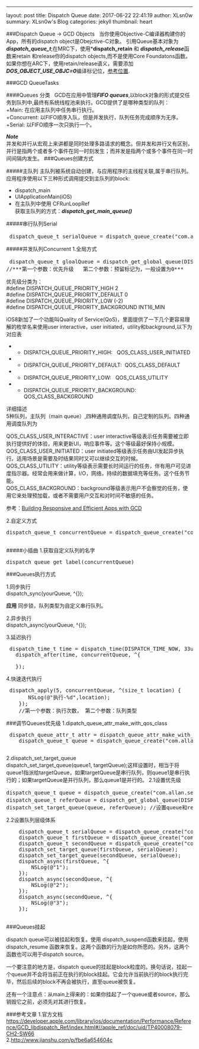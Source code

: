 ---
layout:     post
title:      Dispatch Queue
date:       2017-06-22 22:41:19
author:     XLsn0w
summary:    XLsn0w's Blog
categories: jekyll
thumbnail:  heart

###Dispatch Queue -> GCD Objects
&nbsp;&nbsp;当你使用Objective-C编译器构建你的App，所有的dispatch object是Obejctive-C对象。
引用Queue基本对象为***dispatch_queue_t***;在MRC下，使用***dispatch_retain** 和 ***dispatch_release***函数来retain 和release你的dispatch objects,而不是使用Core Foundatons函数。如果你想在ARC下，使用retain/release语义，需要添加 ***DOS_OBJECT_USE_OBJC=0***编译标记位，[参考位置](http://stackoverflow.com/questions/8618632/does-arc-support-dispatch-queues).

###GCD QueueTasks

####Queues 分类
&nbsp;&nbsp;GCD在应用中管理***FIFO queues***,以block对象的形式提交任务到队列中,最终有系统线程池来执行。GCD提供了是哪种类型的队列：<br/>
+Main:       在应用主队列中任务串行执行。<br/>
+Concurrent: 以FIFO顺序入队，但是并发执行，队列任务完成顺序为无序。<br/>
+Serial:     以FIFO顺序一次只执行一个。<br/>

***Note***<br/>
并发和并行从宏观上来讲都是同时处理多路请求的概念。但并发和并行又有区别，并行是指两个或者多个事件在同一时刻发生；而并发是指两个或多个事件在同一时间间隔内发生。
###Queues创建方式

#####主队列
主队列被系统自动创建，与应用程序的主线程关联,属于串行队列。应用程序使用以下三种形式调用提交到主队列的block:<br/>
+ dispatch_main<br/>
+ UIApplicationMain(iOS)<br/>
+ 在主队列中使用 CFRunLoopRef<br/>
获取主队列的方式：***dispatch_get_main_queue()***

#####串行队列Serial
<pre> dispatch_queue_t serialQueue = dispatch_queue_create("com.allan.queue", DISPATCH_QUEUE_SERIAL); //DISPATCH_QUEUE_SERIAL也可写为NULL
</pre>
#####并发队列Concurrent
1.全局方式<br/>
<pre> dispatch_queue_t gloalQueue = dispatch_get_global_queue(DISPATCH_QUEUE_PRIORITY_DEFAULT, 0);全局共享并发队列
//***第一个参数：优先升级   第二个参数：预留标记为，一般设置为0***</pre>
 优先级分类为：<br/>
 #define DISPATCH_QUEUE_PRIORITY_HIGH        2	<br/>
 #define DISPATCH_QUEUE_PRIORITY_DEFAULT     0<br/>
 #define DISPATCH_QUEUE_PRIORITY_LOW         (-2)<br/>
 #define DISPATCH_QUEUE_PRIORITY_BACKGROUND  INT16_MIN<br/>

iOS8新加了一个功能叫Quality of Service(QoS)，里面提供了一下几个更容易理解的枚举名来使用user interactive，user initiated，utility和background,以下为对应表<br/>
*  - DISPATCH_QUEUE_PRIORITY_HIGH: &nbsp;         QOS_CLASS_USER_INITIATED<br/>
 *  - DISPATCH_QUEUE_PRIORITY_DEFAULT:&nbsp;      QOS_CLASS_DEFAULT<br/>
 *  - DISPATCH_QUEUE_PRIORITY_LOW: &nbsp;         QOS_CLASS_UTILITY<br/>
 *  - DISPATCH_QUEUE_PRIORITY_BACKGROUND:&nbsp;   QOS_CLASS_BACKGROUND<br/>

详细描述<br/>
 5种队列，主队列（main queue）,四种通用调度队列，自己定制的队列。四种通用调度队列为<br/>

QOS_CLASS_USER_INTERACTIVE：user interactive等级表示任务需要被立即执行提供好的体验，用来更新UI，响应事件等。这个等级最好保持小规模。<br/>
QOS_CLASS_USER_INITIATED：user initiated等级表示任务由UI发起异步执行。适用场景是需要及时结果同时又可以继续交互的时候。<br/>
QOS_CLASS_UTILITY：utility等级表示需要长时间运行的任务，伴有用户可见进度指示器。经常会用来做计算，I/O，网络，持续的数据填充等任务。这个任务节能。<br/>
QOS_CLASS_BACKGROUND：background等级表示用户不会察觉的任务，使用它来处理预加载，或者不需要用户交互和对时间不敏感的任务。<br/>

参考：[Building Responsive and Efficient Apps with GCD](https://developer.apple.com/videos/play/wwdc2015-718/)


2.自定义方式<br/>

 <pre>dispatch_queue_t concurrentQueue = dispatch_queue_create("com.allan.concurrent", DISPATCH_QUEUE_CONCURRENT);
 </pre>


#####小插曲
1.获取自定义队列的名字
<pre>dispatch_queue_get_label(concurrentQueue)</pre>


###Queues执行方式

1.同步执行<br/>
dispatch_sync(yourQueue, ^{});

 **应用**
 同步锁，队列类型为自定义串行队列。


2.异步执行<br/>
dispatch_async(yourQueue, ^{});<br/>

3.延迟执行
<pre>
 dispatch_time_t time = dispatch_time(DISPATCH_TIME_NOW, 33ull * NSEC_PER_SEC);
   dispatch_after(time, concurrentQueue, ^{

   });</pre>
4.快速迭代执行
<pre>
 dispatch_apply(5, concurrentQueue, ^(size_t location) {
       NSLog(@"执行-%d",location);
    });
    //第一个参数：执行次数， 第二个参数：队列类型
</pre>


###调节Queues优先级
1.dipatch_queue_attr_make_with_qos_class
<pre>
 dispatch_queue_attr_t attr = dispatch_queue_attr_make_with_qos_class(DISPATCH_QUEUE_SERIAL, QOS_CLASS_UTILITY, 100);
    dispatch_queue_t queue = dispatch_queue_create("com.allan.qosqueue", attr);

</pre>
2.dispatch_set_target_queue<br/>
dispatch_set_target_queue(queue1, targetQueue);这样设置时，相当于将queue1指派给targetQueue，如果targetQueue是串行队列，则queue1是串行执行的；如果targetQueue是并行队列，那么queue1是并行的。
2.1设置优先级
<pre>
dispatch_queue_t queue = dispatch_queue_create("com.allan.settargetqueue",); //需要设置优先级的queue
dispatch_queue_t referQueue = dispatch_get_global_queue(DISPATCH_QUEUE_PRIORITY_LOW, ); //参考优先级
dispatch_set_target_queue(queue, referQueue); //设置queue和referQueue的优先级一样
</pre>
2.2设置队列层级体系
<pre>
    dispatch_queue_t serialQueue = dispatch_queue_create("com.allan.serialqueue", DISPATCH_QUEUE_SERIAL);
    dispatch_queue_t firstQueue = dispatch_queue_create("com.allan.firstqueue", DISPATCH_QUEUE_SERIAL);
    dispatch_queue_t secondQueue = dispatch_queue_create("com.allan.secondqueue", DISPATCH_QUEUE_CONCURRENT);
    dispatch_set_target_queue(firstQueue, serialQueue);
    dispatch_set_target_queue(secondQueue, serialQueue);
    dispatch_async(firstQueue, ^{
        NSLog(@"1");
    });
    dispatch_async(secondQueue, ^{
        NSLog(@"2");
    });
    dispatch_async(secondQueue, ^{
        NSLog(@"3");
    });

</pre>

###Queues挂起

dispatch queue可以被挂起和恢复。使用 dispatch_suspend函数来挂起，使用  dispatch_resume 函数来恢复。这两个函数的行为是如你所愿的。另外，这两个函数也可以用于dispatch source。

一个要注意的地方是，dispatch queue的挂起是block粒度的。换句话说，挂起一个queue并不会将当前正在执行的block挂起。它会允许当前执行的block执行完毕，然后后续的block不再会被执行，直至queue被恢复。

还有一个注意点：从main上得来的：如果你挂起了一个queue或者source，那么销毁它之前，必须先对其进行恢复。



###参考文章
1.官方文档<https://developer.apple.com/library/ios/documentation/Performance/Reference/GCD_libdispatch_Ref/index.html#//apple_ref/doc/uid/TP40008079-CH2-SW66><br/>
2.<http://www.jianshu.com/p/fbe6a654604c>

[1]: https://xlsn0w.github.io
